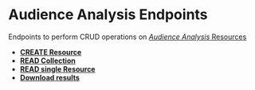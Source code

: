 # Audience Analysis Endpoints

Endpoints to perform CRUD operations on [*Audience Analysis* Resources](/api/reference/resources/resources/user-created/audience-analysis.md)

* **[CREATE Resource](/api/reference/endpoints/endpoints/resources/user-created/audience-analysis/create.md)**
* **[READ Collection](/api/reference/endpoints/endpoints/resources/user-created/audience-analysis/read-collection.md)**
* **[READ single Resource](/api/reference/endpoints/endpoints/resources/user-created/audience-analysis/read-resource.md)**
* **[Download results](/api/reference/endpoints/endpoints/resources/user-created/audience-analysis/download-results.md)**